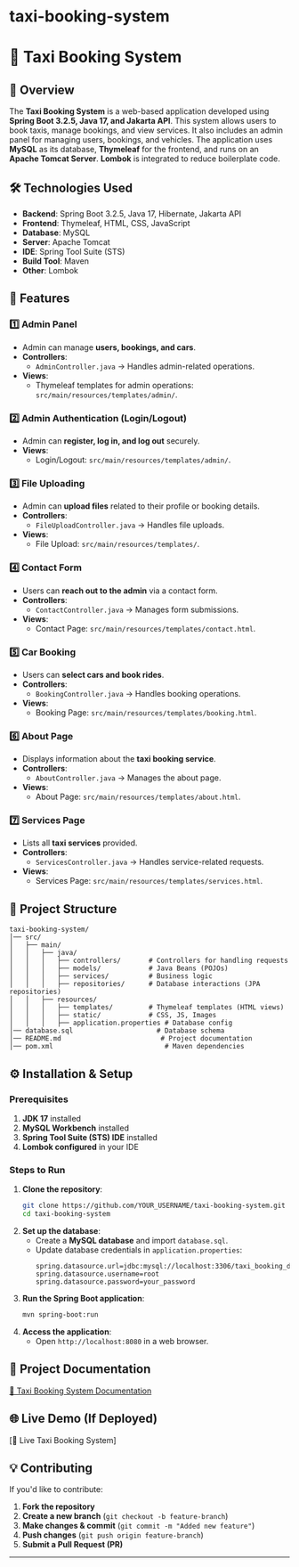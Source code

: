 # taxi-booking-system



# 🚖 Taxi Booking System

## 📌 Overview
The **Taxi Booking System** is a web-based application developed using **Spring Boot 3.2.5, Java 17, and Jakarta API**. This system allows users to book taxis, manage bookings, and view services. It also includes an admin panel for managing users, bookings, and vehicles. The application uses **MySQL** as its database, **Thymeleaf** for the frontend, and runs on an **Apache Tomcat Server**. **Lombok** is integrated to reduce boilerplate code.

## 🛠️ Technologies Used
- **Backend**: Spring Boot 3.2.5, Java 17, Hibernate, Jakarta API
- **Frontend**: Thymeleaf, HTML, CSS, JavaScript
- **Database**: MySQL
- **Server**: Apache Tomcat
- **IDE**: Spring Tool Suite (STS)
- **Build Tool**: Maven
- **Other**: Lombok

## 🚀 Features
### 1️⃣ Admin Panel
- Admin can manage **users, bookings, and cars**.
- **Controllers**:
  - `AdminController.java` → Handles admin-related operations.
- **Views**:
  - Thymeleaf templates for admin operations: `src/main/resources/templates/admin/`.

### 2️⃣ Admin Authentication (Login/Logout)
- Admin can **register, log in, and log out** securely.
- **Views**:
  - Login/Logout: `src/main/resources/templates/admin/`.

### 3️⃣ File Uploading
- Admin can **upload files** related to their profile or booking details.
- **Controllers**:
  - `FileUploadController.java` → Handles file uploads.
- **Views**:
  - File Upload: `src/main/resources/templates/`.

### 4️⃣ Contact Form
- Users can **reach out to the admin** via a contact form.
- **Controllers**:
  - `ContactController.java` → Manages form submissions.
- **Views**:
  - Contact Page: `src/main/resources/templates/contact.html`.

### 5️⃣ Car Booking
- Users can **select cars and book rides**.
- **Controllers**:
  - `BookingController.java` → Handles booking operations.
- **Views**:
  - Booking Page: `src/main/resources/templates/booking.html`.

### 6️⃣ About Page
- Displays information about the **taxi booking service**.
- **Controllers**:
  - `AboutController.java` → Manages the about page.
- **Views**:
  - About Page: `src/main/resources/templates/about.html`.

### 7️⃣ Services Page
- Lists all **taxi services** provided.
- **Controllers**:
  - `ServicesController.java` → Handles service-related requests.
- **Views**:
  - Services Page: `src/main/resources/templates/services.html`.

## 📂 Project Structure
```
taxi-booking-system/
│── src/
│   ├── main/
│   │   ├── java/
│   │   │   ├── controllers/       # Controllers for handling requests
│   │   │   ├── models/            # Java Beans (POJOs)
│   │   │   ├── services/          # Business logic
│   │   │   ├── repositories/      # Database interactions (JPA repositories)
│   │   ├── resources/
│   │   │   ├── templates/         # Thymeleaf templates (HTML views)
│   │   │   ├── static/            # CSS, JS, Images
│   │   │   ├── application.properties # Database config
│── database.sql                     # Database schema
│── README.md                         # Project documentation
│── pom.xml                            # Maven dependencies
```

## ⚙️ Installation & Setup
### Prerequisites
1. **JDK 17** installed
2. **MySQL Workbench** installed
3. **Spring Tool Suite (STS) IDE** installed
4. **Lombok configured** in your IDE

### Steps to Run
1. **Clone the repository**:
   ```sh
   git clone https://github.com/YOUR_USERNAME/taxi-booking-system.git
   cd taxi-booking-system
   ```
2. **Set up the database**:
   - Create a **MySQL database** and import `database.sql`.
   - Update database credentials in `application.properties`:
     ```properties
     spring.datasource.url=jdbc:mysql://localhost:3306/taxi_booking_db
     spring.datasource.username=root
     spring.datasource.password=your_password
     ```
3. **Run the Spring Boot application**:
   ```sh
   mvn spring-boot:run
   ```
4. **Access the application**:
   - Open `http://localhost:8080` in a web browser.

## 🎯 Project Documentation
[📄 Taxi Booking System Documentation]( https://docs.google.com/document/d/e/2PACX-1vS3Us_KJs_nyNqz-yf9tJkTUmxIGW5Y9PaoUQ-sP6sdCqDxAwniYElgKT3qi4-gPCvaVCESfqhPpAWZ/pub)

## 🌐 Live Demo (If Deployed)
[🔗 Live Taxi Booking System]

## 💡 Contributing
If you'd like to contribute:
1. **Fork the repository**
2. **Create a new branch** (`git checkout -b feature-branch`)
3. **Make changes & commit** (`git commit -m "Added new feature"`)
4. **Push changes** (`git push origin feature-branch`)
5. **Submit a Pull Request (PR)**



---



